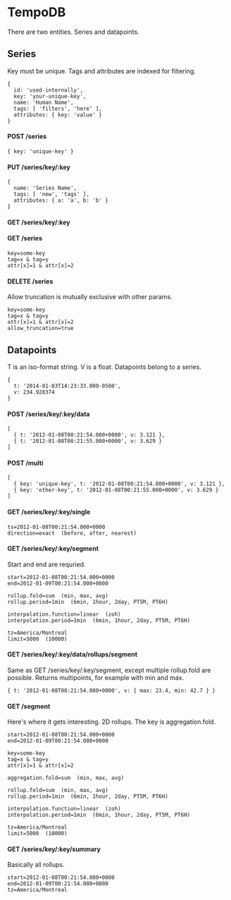 # TempoDB

There are two entities. Series and datapoints. 

## Series

Key must be unique. Tags and attributes are indexed for filtering. 

```
{
  id: 'used-internally',
  key: 'your-unique-key',
  name: 'Human Name',
  tags: [ 'filters', 'here' ],
  attributes: { key: 'value' }
}
```

#### POST /series

```
{ key: 'unique-key' }
```

#### PUT /series/key/:key

```
{
  name: 'Series Name',
  tags: [ 'new', 'tags' ],
  attributes: { a: 'a', b: 'b' }
}
```

#### GET /series/key/:key
#### GET /series

```
key=some-key
tag=x & tag=y
attr[x]=1 & attr[x]=2
```

#### DELETE /series

Allow truncation is mutually exclusive with other params.

```
key=some-key
tag=x & tag=y
attr[x]=1 & attr[x]=2
allow_truncation=true
```

## Datapoints

T is an iso-format string. V is a float. Datapoints belong to a series. 

```
{
  t: '2014-01-03T14:23:33.000-0500',
  v: 234.928374
}
```

#### POST /series/key/:key/data

```
[
  { t: '2012-01-08T00:21:54.000+0000', v: 3.121 },
  { t: '2012-01-08T00:21:55.000+0000', v: 3.629 }
]
```

#### POST /multi

```
[
  { key: 'unique-key', t: '2012-01-08T00:21:54.000+0000', v: 3.121 },
  { key: 'other-key', t: '2012-01-08T00:21:55.000+0000', v: 3.629 }
]
```

#### GET /series/key/:key/single

```
ts=2012-01-08T00:21:54.000+0000
direction=exact  (before, after, nearest)
```

#### GET /series/key/:key/segment

Start and end are requried.

```
start=2012-01-08T00:21:54.000+0000
end=2012-01-09T00:21:54.000+0000

rollup.fold=sum  (min, max, avg)
rollup.period=1min  (6min, 1hour, 2day, PT5M, PT6H)

interpolation.function=linear  (zoh)
interpolation.period=1min  (6min, 1hour, 2day, PT5M, PT6H)

tz=America/Montreal
limit=5000  (10000)
```

#### GET /series/key/:key/data/rollups/segment

Same as GET /series/key/:key/segment, except multiple rollup.fold are possible. Returns multipoints, for example with min and max.

```
{ t: '2012-01-08T00:21:54.000+0000', v: { max: 23.4, min: 42.7 } }
```

#### GET /segment

Here's where it gets interesting. 2D rollups. The key is aggregation.fold. 

```
start=2012-01-08T00:21:54.000+0000
end=2012-01-09T00:21:54.000+0000

key=some-key
tag=x & tag=y
attr[x]=1 & attr[x]=2

aggregation.fold=sum  (min, max, avg)

rollup.fold=sum  (min, max, avg)
rollup.period=1min  (6min, 1hour, 2day, PT5M, PT6H)

interpolation.function=linear  (zoh)
interpolation.period=1min  (6min, 1hour, 2day, PT5M, PT6H)

tz=America/Montreal
limit=5000  (10000)
```

#### GET /series/key/:key/summary

Basically all rollups. 

```
start=2012-01-08T00:21:54.000+0000
end=2012-01-09T00:21:54.000+0000
tz=America/Montreal
```
